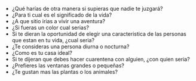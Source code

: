 * ¿Qué harías de otra manera si supieras que nadie te juzgará?
* ¿Para ti cual es el significado de la vida?
* ¿A que sitio irias a vivir una aventura?
* ¿Si fueras un color cual serias?
* Si te dieran la oportunidad de elegir una caracteristica de las personas que estan en tu vida, ¿cual seria?
* ¿Te consideras una persona diurna o nocturna?
* ¿Como es tu casa ideal?
* Si te dijeran que debes hacer cuarentena con alguien, ¿con quien seria?
* ¿Prefieres las ventanas grandes o pequeñas?
* ¿Te gustan mas las plantas o los animales?
